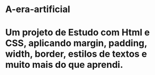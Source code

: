# A-era-artificial
# Um projeto de Estudo com Html e CSS, aplicando margin, padding, width, border, estilos de textos e muito mais do que aprendi.
